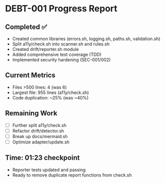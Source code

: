 # DEBT-001 Progress Report

## Completed ✅
- Created common libraries (errors.sh, logging.sh, paths.sh, validation.sh)
- Split a11y/check.sh into scanner.sh and rules.sh
- Created drift/reporter.sh module
- Added comprehensive test coverage (TDD)
- Implemented security hardening (SEC-001/002)

## Current Metrics
- Files >500 lines: 4 (was 6)
- Largest file: 955 lines (a11y/check.sh)
- Code duplication: ~25% (was ~40%)

## Remaining Work
- [ ] Further split a11y/check.sh
- [ ] Refactor drift/detector.sh
- [ ] Break up docs/mermaid.sh
- [ ] Optimize adapter/update.sh

## Time: 01:23 checkpoint
- Reporter tests updated and passing
- Ready to remove duplicate report functions from check.sh

